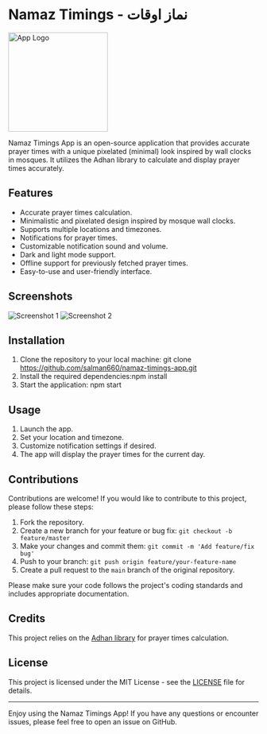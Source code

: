 # Namaz Timings - نماز اوقات

<img src="https://play-lh.googleusercontent.com/fgDJ6OGzBYfCEgETV-eS94jbWhp-1ch9XEbi2-TCQNb9vBwWh1XsFdkvhu56HSuiaQ=w240-h480-rw" alt="App Logo" width="200">

Namaz Timings App is an open-source application that provides accurate prayer times with a unique pixelated (minimal) look inspired by wall clocks in mosques. It utilizes the Adhan library to calculate and display prayer times accurately.

## Features

- Accurate prayer times calculation.
- Minimalistic and pixelated design inspired by mosque wall clocks.
- Supports multiple locations and timezones.
- Notifications for prayer times.
- Customizable notification sound and volume.
- Dark and light mode support.
- Offline support for previously fetched prayer times.
- Easy-to-use and user-friendly interface.

## Screenshots

![Screenshot 1](https://play-lh.googleusercontent.com/j6ILPy3aMXc7HT5ZK5HJL5SX8hs_Wc9k7K_KmECdmNdMZHvPtl9V9uW7yaAiIhPv7Lw=w526-h296-rw)
![Screenshot 2](https://play-lh.googleusercontent.com/TaJ-7l-oFj6Uk4_aiZY7JwApfZtoJD9m2AUYf7nZ18hkNnVqbLGG8ZkZSoBN50F8ikE=w526-h296-rw)

## Installation

1. Clone the repository to your local machine:
git clone https://github.com/salman660/namaz-timings-app.git
2. Install the required dependencies:npm install
3. Start the application: npm start


## Usage

1. Launch the app.
2. Set your location and timezone.
3. Customize notification settings if desired.
4. The app will display the prayer times for the current day.

## Contributions

Contributions are welcome! If you would like to contribute to this project, please follow these steps:

1. Fork the repository.
2. Create a new branch for your feature or bug fix: `git checkout -b feature/master`
3. Make your changes and commit them: `git commit -m 'Add feature/fix bug'`
4. Push to your branch: `git push origin feature/your-feature-name`
5. Create a pull request to the `main` branch of the original repository.

Please make sure your code follows the project's coding standards and includes appropriate documentation.

## Credits

This project relies on the [Adhan library](https://github.com/batoulapps/Adhan) for prayer times calculation.

## License

This project is licensed under the MIT License - see the [LICENSE](LICENSE) file for details.

---

Enjoy using the Namaz Timings App! If you have any questions or encounter issues, please feel free to open an issue on GitHub.

